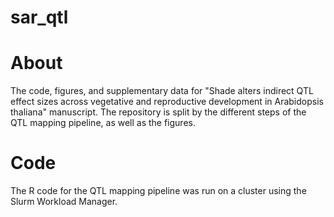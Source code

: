# sar_qtl

# About
The code, figures, and supplementary data for "Shade alters indirect QTL effect sizes across vegetative and reproductive development in Arabidopsis thaliana" manuscript. The repository is split by the different steps of the QTL mapping pipeline, as well as the figures.

# Code

The R code for the QTL mapping pipeline was run on a cluster using the Slurm Workload Manager.